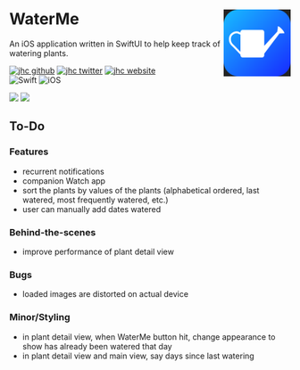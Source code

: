 # WaterMe <img src="icon/icon.png" width="120px" align="right">

An iOS application written in SwiftUI to help keep track of watering plants.

[![jhc github](https://img.shields.io/badge/GitHub-jhrcook-181717.svg?style=flat&logo=github)](https://github.com/jhrcook)
[![jhc twitter](https://img.shields.io/badge/Twitter-@JoshDoesA-00aced.svg?style=flat&logo=twitter)](https://twitter.com/JoshDoesa)
[![jhc website](https://img.shields.io/badge/Website-Joshua_Cook-5087B2.svg?style=flat&logo=telegram)](https://joshuacook.netlify.app)  
![Swift](https://img.shields.io/badge/Swift-Swift_Project-FA7343.svg?style=flat&logo=swift)
![iOS](https://img.shields.io/badge/iOS-iOS_Project-999999.svg?style=flat&logo=apple)

<img width="400px" src="demos/detailview-demo.gif">

<img width="400px" src="demos/multiselect-demo.gif">

## To-Do

### Features

- recurrent notifications
- companion Watch app
- sort the plants by values of the plants (alphabetical ordered, last watered, most frequently watered, etc.)
- user can manually add dates watered

### Behind-the-scenes

- improve performance of plant detail view

### Bugs

- loaded images are distorted on actual device

### Minor/Styling

- in plant detail view, when WaterMe button hit, change appearance to show has already been watered that day
- in plant detail view and main view, say days since last watering
